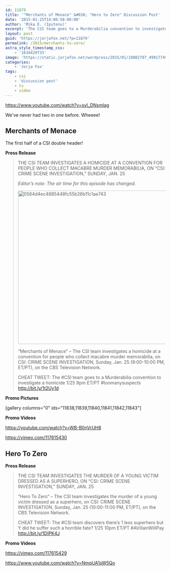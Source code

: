 ```yaml
---
id: 11879
title: '"Merchants of Menace" &#038; "Hero to Zero" Discussion Post'
date: '2015-01-25T14:00:58-08:00'
author: 'Mika E. (Ipstenu)'
excerpt: 'The CSI team goes to a Murderabilia convention to investigate a homicide with too many suspects and then tackles superheros!'
layout: post
guid: 'https://jorjafox.net/?p=11879'
permalink: /2015/merchants-to-zero/
astra_style_timestamp_css:
    - '1634429733'
image: 'https://static.jorjafox.net/wordpress/2015/01/10802797_499177493558386_1574697490_n.jpg'
categories:
    - 'Jorja Fox'
tags:
    - csi
    - 'discussion post'
    - tv
    - video
---
```


https://www.youtube.com/watch?v=syI_DNsmlag

We've never had two in one before. Wheeee!

<h2>Merchants of Menace</h2>

The first half of a CSI double header!

**Press Release**

<blockquote>
THE CSI TEAM INVESTIGATES A HOMICIDE AT A CONVENTION FOR PEOPLE WHO COLLECT MACABRE MURDER MEMORABILIA, ON “CSI: CRIME SCENE INVESTIGATION,” SUNDAY, JAN. 25

<em>Editor’s note: The air time for this episode has changed.</em>

<img src="//static.jorjafox.net/wordpress/2014/12/0564d4ec4885448fc55b26b11c1ae7436.png" alt="0564d4ec4885448fc55b26b11c1ae743" width="700" height="482" class="aligncenter size-full wp-image-11762" />

“Merchants of Menace” – The CSI team investigates a homicide at a convention for people who collect macabre murder memorabilia, on CSI: CRIME SCENE INVESTIGATION, Sunday, Jan. 25 (9:00-10:00 PM, ET/PT), on the CBS Television Network.

CHEAT TWEET:  The #CSI team goes to a Murderabilia convention to investigate a homicide 1/25 9pm ET/PT #toomanysuspects http://bit.ly/1t2Uy1d </blockquote>

**Promo Pictures**

[gallery columns="0" ids="11838,11839,11840,11841,11842,11843"]

**Promo Videos**

https://youtube.com/watch?v=WB-B0nVrUH8

https://vimeo.com/117615430

<h2>Hero To Zero</h2>

**Press Release**

<blockquote>THE CSI TEAM INVESTIGATES THE MURDER OF A YOUNG VICTIM DRESSED AS A SUPERHERO, ON “CSI: CRIME SCENE INVESTIGATION,” SUNDAY, JAN. 25

“Hero To Zero” – The CSI team investigates the murder of a young victim dressed as a superhero, on CSI: CRIME SCENE INVESTIGATION, Sunday, Jan. 25 (10:00-11:00 PM, ET/PT), on the CBS Television Network.

CHEAT TWEET:  The #CSI team discovers there’s 1 less superhero but Y did he suffer such a horrible fate? 1/25 10pm ET/PT #AVillainWillPay http://bit.ly/1DIPK4J</blockquote>

**Promo Videos**

https://vimeo.com/117615429

https://www.youtube.com/watch?v=NmqUA1sW5Qo

